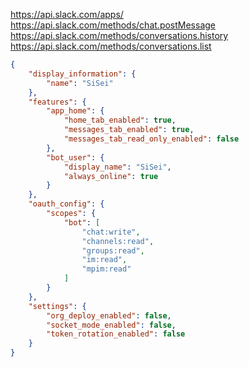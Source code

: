 https://api.slack.com/apps/
https://api.slack.com/methods/chat.postMessage
https://api.slack.com/methods/conversations.history
https://api.slack.com/methods/conversations.list

```json
{
    "display_information": {
        "name": "SiSei"
    },
    "features": {
        "app_home": {
            "home_tab_enabled": true,
            "messages_tab_enabled": true,
            "messages_tab_read_only_enabled": false
        },
        "bot_user": {
            "display_name": "SiSei",
            "always_online": true
        }
    },
    "oauth_config": {
        "scopes": {
            "bot": [
                "chat:write",
                "channels:read",
                "groups:read",
                "im:read",
                "mpim:read"
            ]
        }
    },
    "settings": {
        "org_deploy_enabled": false,
        "socket_mode_enabled": false,
        "token_rotation_enabled": false
    }
}
```